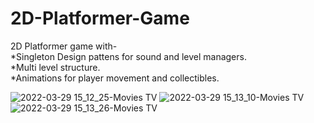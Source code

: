 # 2D-Platformer-Game
2D Platformer game with-
<br>*Singleton Design pattens for sound and level managers.
<br>*Multi level structure.
<br>*Animations for player movement and collectibles.

![2022-03-29 15_12_25-Movies   TV](https://user-images.githubusercontent.com/71116433/160583529-88908e2a-3592-425a-9701-3871d0618e73.png)
![2022-03-29 15_13_10-Movies   TV](https://user-images.githubusercontent.com/71116433/160583556-c8bf1623-884d-43ed-aeba-9289e5ca871d.png)
![2022-03-29 15_13_26-Movies   TV](https://user-images.githubusercontent.com/71116433/160583571-f12d9602-06f7-4464-a83d-844afee82b8c.png)
